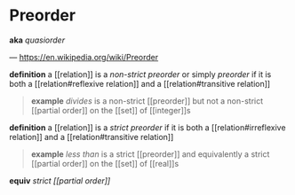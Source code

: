 # Preorder

**aka** _quasiorder_

&mdash; <https://en.wikipedia.org/wiki/Preorder>

**definition** a [[relation]] is a _non-strict preorder_ or simply _preorder_ if it is both a [[relation#reflexive relation]] and a [[relation#transitive relation]]

> **example** _divides_ is a non-strict [[preorder]] but not a non-strict [[partial order]] on the [[set]] of [[integer]]s

**definition** a [[relation]] is a _strict preorder_ if it is both a [[relation#irreflexive relation]] and a [[relation#transitive relation]]

> **example** _less than_ is a strict [[preorder]] and equivalently a strict [[partial order]] on the [[set]] of [[real]]s

**equiv** _strict [[partial order]]_
